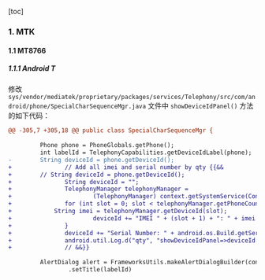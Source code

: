 [toc]

### 1. MTK

#### 1.1 MT8766

##### 1.1.1 Android T

修改 `sys/vendor/mediatek/proprietary/packages/services/Telephony/src/com/android/phone/SpecialCharSequenceMgr.java` 文件中 `showDeviceIdPanel()` 方法的如下代码：

```diff
@@ -305,7 +305,18 @@ public class SpecialCharSequenceMgr {
 
         Phone phone = PhoneGlobals.getPhone();
         int labelId = TelephonyCapabilities.getDeviceIdLabel(phone);
-        String deviceId = phone.getDeviceId();
+               // Add all imei and serial number by qty {{&&
+        // String deviceId = phone.getDeviceId();
+               String deviceId = "";
+               TelephonyManager telephonyManager =
+                       (TelephonyManager) context.getSystemService(Context.TELEPHONY_SERVICE);
+               for (int slot = 0; slot < telephonyManager.getPhoneCount(); slot++) {
+            String imei = telephonyManager.getDeviceId(slot);
+                       deviceId += "IMEI " + (slot + 1) + ": " + imei + "\n";
+               }
+               deviceId += "Serial Number: " + android.os.Build.getSerial();
+               android.util.Log.d("qty", "showDeviceIdPanel=>deviceId: " + deviceId);
+               // &&}}
 
         AlertDialog alert = FrameworksUtils.makeAlertDialogBuilder(context)
                 .setTitle(labelId)
```

